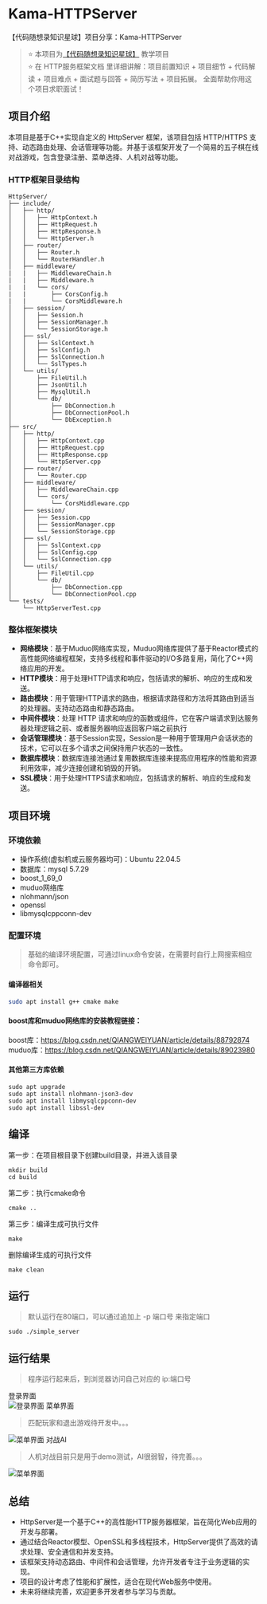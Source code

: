 # Kama-HTTPServer
【代码随想录知识星球】项目分享：Kama-HTTPServer

>⭐️ 本项目为[【代码随想录知识星球】](https://programmercarl.com/other/kstar.html) 教学项目  
>⭐️ 在 HTTP服务框架文档 里详细讲解：项目前置知识 + 项目细节 + 代码解读 + 项目难点 + 面试题与回答 + 简历写法 + 项目拓展。 全面帮助你用这个项目求职面试！
## 项目介绍
本项目是基于C++实现自定义的 HttpServer 框架，该项目包括 HTTP/HTTPS 支持、动态路由处理、会话管理等功能。并基于该框架开发了一个简易的五子棋在线对战游戏，包含登录注册、菜单选择、人机对战等功能。
### HTTP框架目录结构
```
HttpServer/
├── include/
│   ├── http/
│   │   ├── HttpContext.h
│   │   ├── HttpRequest.h
│   │   ├── HttpResponse.h
│   │   └── HttpServer.h
│   ├── router/
│   │   ├── Router.h
│   │   └── RouterHandler.h
│   ├── middleware/
|   |   ├── MiddlewareChain.h
|   |   ├── Middleware.h
|   |   └── cors/
|   |       ├── CorsConfig.h
|   |       └── CorsMiddleware.h
│   ├── session/                
│   │   ├── Session.h
│   │   ├── SessionManager.h
│   │   └── SessionStorage.h
│   ├── ssl/
│   │   ├── SslContext.h
│   │   ├── SslConfig.h
│   │   ├── SslConnection.h
│   │   └── SslTypes.h
│   └── utils/
│       ├── FileUtil.h
│       ├── JsonUtil.h
│       ├── MysqlUtil.h
│       └── db/
│           ├── DbConnection.h
│           ├── DbConnectionPool.h
│           └── DbException.h
├── src/
│   ├── http/
│   │   ├── HttpContext.cpp
│   │   ├── HttpRequest.cpp
│   │   ├── HttpResponse.cpp
│   │   └── HttpServer.cpp
│   ├── router/
│   │   └── Router.cpp
│   ├── middleware/
│   │   ├── MiddlewareChain.cpp
│   │   └── cors/
│   │       └── CorsMiddleware.cpp
│   ├── session/                
│   │   ├── Session.cpp
│   │   ├── SessionManager.cpp
│   │   └── SessionStorage.cpp
│   ├── ssl/
│   │   ├── SslContext.cpp
│   │   ├── SslConfig.cpp
│   │   └── SslConnection.cpp
│   └── utils/
│       ├── FileUtil.cpp
│       └── db/
│           ├── DbConnection.cpp
│           └── DbConnectionPool.cpp
└── tests/
    └── HttpServerTest.cpp
```
### 整体框架模块
- **网络模块**：基于Muduo网络库实现，Muduo网络库提供了基于Reactor模式的高性能网络编程框架，支持多线程和事件驱动的I/O多路复用，简化了C++网络应用的开发。
- **HTTP模块**：用于处理HTTP请求和响应，包括请求的解析、响应的生成和发送。
- **路由模块**：用于管理HTTP请求的路由，根据请求路径和方法将其路由到适当的处理器。支持动态路由和静态路由。
- **中间件模块**：处理 HTTP 请求和响应的函数或组件，它在客户端请求到达服务器处理逻辑之前、或者服务器响应返回客户端之前执行
- **会话管理模块**：基于Session实现，Session是一种用于管理用户会话状态的技术，它可以在多个请求之间保持用户状态的一致性。
- **数据库模块**：数据库连接池通过复用数据库连接来提高应用程序的性能和资源利用效率，减少连接创建和销毁的开销。
- **SSL模块**：用于处理HTTPS请求和响应，包括请求的解析、响应的生成和发送。

## 项目环境
### 环境依赖
- 操作系统(虚拟机或云服务器均可)：Ubuntu 22.04.5
- 数据库：mysql 5.7.29
- boost_1_69_0
- muduo网络库
- nlohmann/json
- openssl
- libmysqlcppconn-dev

### 配置环境
>基础的编译环境配置，可通过linux命令安装，在需要时自行上网搜索相应命令即可。
#### 编译器相关
```sh
sudo apt install g++ cmake make
```  
#### boost库和muduo网络库的安装教程链接：  
boost库：https://blog.csdn.net/QIANGWEIYUAN/article/details/88792874  
muduo库：https://blog.csdn.net/QIANGWEIYUAN/article/details/89023980  
#### 其他第三方库依赖
```
sudo apt upgrade
sudo apt install nlohmann-json3-dev
sudo apt install libmysqlcppconn-dev
sudo apt install libssl-dev
```

## 编译
第一步：在项目根目录下创建build目录，并进入该目录
```
mkdir build
cd build
```
第二步：执行cmake命令
```
cmake ..
```
第三步：编译生成可执行文件
```
make
```  
删除编译生成的可执行文件
```
make clean
```  
## 运行
> 默认运行在80端口，可以通过追加上 -p 端口号 来指定端口
```
sudo ./simple_server
```  

## 运行结果
> 程序运行起来后，到浏览器访问自己对应的 ip:端口号  

登录界面  
![登录界面](images/image1.png)
菜单界面  
> 匹配玩家和退出游戏待开发中。。。 </br>

![菜单界面](images/image2.png)
对战AI  
> 人机对战目前只是用于demo测试，AI很弱智，待完善。。。  

![菜单界面](images/image3.png) 

## 总结
- HttpServer是一个基于C++的高性能HTTP服务器框架，旨在简化Web应用的开发与部署。
- 通过结合Reactor模型、OpenSSL和多线程技术，HttpServer提供了高效的请求处理、安全通信和并发支持。
- 该框架支持动态路由、中间件和会话管理，允许开发者专注于业务逻辑的实现。
- 项目的设计考虑了性能和扩展性，适合在现代Web服务中使用。
- 未来将继续完善，欢迎更多开发者参与学习与贡献。



